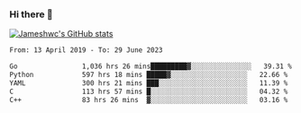 ### Hi there 👋

[![Jameshwc's GitHub stats](https://github-readme-stats.vercel.app/api?username=jameshwc)](https://github.com/anuraghazra/github-readme-stats)

<!--START_SECTION:waka-->

```txt
From: 13 April 2019 - To: 29 June 2023

Go                1,036 hrs 26 mins█████████▓░░░░░░░░░░░░░░░   39.31 %
Python            597 hrs 18 mins █████▓░░░░░░░░░░░░░░░░░░░   22.66 %
YAML              300 hrs 21 mins ███░░░░░░░░░░░░░░░░░░░░░░   11.39 %
C                 113 hrs 57 mins █░░░░░░░░░░░░░░░░░░░░░░░░   04.32 %
C++               83 hrs 26 mins  ▓░░░░░░░░░░░░░░░░░░░░░░░░   03.16 %
```

<!--END_SECTION:waka-->